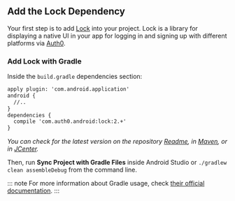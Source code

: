 ## Add the Lock Dependency

Your first step is to add [Lock](https://github.com/auth0/Lock.Android) into your project. Lock is a library for displaying a native UI in your app for logging in and signing up with different platforms via [Auth0](https://auth0.com/).

### Add Lock with Gradle

Inside the `build.gradle` dependencies section:

```xml
apply plugin: 'com.android.application'
android {
  //..
}
dependencies {
  compile 'com.auth0.android:lock:2.+'
}
```

_You can check for the latest version on the repository [Readme](https://github.com/auth0/Lock.Android#install), in [Maven](http://search.maven.org/#search%7Cga%7C1%7Ca%3A%22lock%22%20g%3A%22com.auth0.android%22), or in [JCenter](https://bintray.com/auth0/android/lock)._

Then, run **Sync Project with Gradle Files** inside Android Studio or `./gradlew clean assembleDebug` from the command line.

::: note
For more information about Gradle usage, check [their official documentation](https://gradle.org/getting-started-android-build/).
:::
